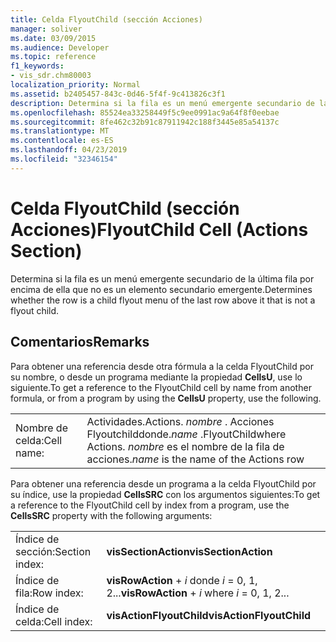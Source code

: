 ```yaml
---
title: Celda FlyoutChild (sección Acciones)
manager: soliver
ms.date: 03/09/2015
ms.audience: Developer
ms.topic: reference
f1_keywords:
- vis_sdr.chm80003
localization_priority: Normal
ms.assetid: b2405457-843c-0d46-5f4f-9c413826c3f1
description: Determina si la fila es un menú emergente secundario de la última fila por encima de ella que no es un elemento secundario emergente.
ms.openlocfilehash: 85524ea33258449f5c9ee0991ac9a64f8f0eebae
ms.sourcegitcommit: 8fe462c32b91c87911942c188f3445e85a54137c
ms.translationtype: MT
ms.contentlocale: es-ES
ms.lasthandoff: 04/23/2019
ms.locfileid: "32346154"
---
```

# <a name="flyoutchild-cell-actions-section"></a><span data-ttu-id="c8a2e-103">Celda FlyoutChild (sección Acciones)</span><span class="sxs-lookup"><span data-stu-id="c8a2e-103">FlyoutChild Cell (Actions Section)</span></span>

<span data-ttu-id="c8a2e-104">Determina si la fila es un menú emergente secundario de la última fila por encima de ella que no es un elemento secundario emergente.</span><span class="sxs-lookup"><span data-stu-id="c8a2e-104">Determines whether the row is a child flyout menu of the last row above it that is not a flyout child.</span></span> 
  
## <a name="remarks"></a><span data-ttu-id="c8a2e-105">Comentarios</span><span class="sxs-lookup"><span data-stu-id="c8a2e-105">Remarks</span></span>

<span data-ttu-id="c8a2e-106">Para obtener una referencia desde otra fórmula a la celda FlyoutChild por su nombre, o desde un programa mediante la propiedad **CellsU**, use lo siguiente.</span><span class="sxs-lookup"><span data-stu-id="c8a2e-106">To get a reference to the FlyoutChild cell by name from another formula, or from a program by using the **CellsU** property, use the following.</span></span> 
  
|||
|:-----|:-----|
|<span data-ttu-id="c8a2e-107">Nombre de celda:</span><span class="sxs-lookup"><span data-stu-id="c8a2e-107">Cell name:</span></span>  <br/> |<span data-ttu-id="c8a2e-108">Actividades.</span><span class="sxs-lookup"><span data-stu-id="c8a2e-108">Actions.</span></span> <span data-ttu-id="c8a2e-109">*nombre* . Acciones Flyoutchilddonde.</span><span class="sxs-lookup"><span data-stu-id="c8a2e-109">*name*  .FlyoutChildwhere Actions.</span></span>  <span data-ttu-id="c8a2e-110">*nombre* es el nombre de la fila de acciones.</span><span class="sxs-lookup"><span data-stu-id="c8a2e-110">*name*  is the name of the Actions row</span></span>  <br/> |
   
<span data-ttu-id="c8a2e-111">Para obtener una referencia desde un programa a la celda FlyoutChild por su índice, use la propiedad **CellsSRC** con los argumentos siguientes:</span><span class="sxs-lookup"><span data-stu-id="c8a2e-111">To get a reference to the FlyoutChild cell by index from a program, use the **CellsSRC** property with the following arguments:</span></span> 
  
|||
|:-----|:-----|
|<span data-ttu-id="c8a2e-112">Índice de sección:</span><span class="sxs-lookup"><span data-stu-id="c8a2e-112">Section index:</span></span>  <br/> |<span data-ttu-id="c8a2e-113">**visSectionAction**</span><span class="sxs-lookup"><span data-stu-id="c8a2e-113">**visSectionAction**</span></span> <br/> |
|<span data-ttu-id="c8a2e-114">Índice de fila:</span><span class="sxs-lookup"><span data-stu-id="c8a2e-114">Row index:</span></span>  <br/> |<span data-ttu-id="c8a2e-115">**visRowAction** +  *i* donde *i* = 0, 1, 2...</span><span class="sxs-lookup"><span data-stu-id="c8a2e-115">**visRowAction** +  *i*  where  *i*  = 0, 1, 2...</span></span>  <br/> |
|<span data-ttu-id="c8a2e-116">Índice de celda:</span><span class="sxs-lookup"><span data-stu-id="c8a2e-116">Cell index:</span></span>  <br/> |<span data-ttu-id="c8a2e-117">**visActionFlyoutChild**</span><span class="sxs-lookup"><span data-stu-id="c8a2e-117">**visActionFlyoutChild**</span></span> <br/> |
   

